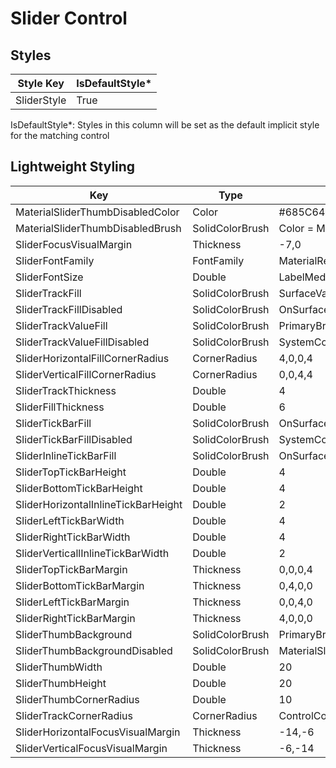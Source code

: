 # Slider Control
## Styles

Style Key|IsDefaultStyle*
-|-
SliderStyle|True

IsDefaultStyle*: Styles in this column will be set as the default implicit style for the matching control

## Lightweight Styling

Key|Type|Value
-|-|-
MaterialSliderThumbDisabledColor|Color|#685C64
MaterialSliderThumbDisabledBrush|SolidColorBrush|Color = MaterialSliderThumbDisabledColor
SliderFocusVisualMargin|Thickness|-7,0
SliderFontFamily|FontFamily|MaterialRegularFontFamily
SliderFontSize|Double|LabelMediumFontSize
SliderTrackFill|SolidColorBrush|SurfaceVariantBrush
SliderTrackFillDisabled|SolidColorBrush|OnSurfaceSelectedBrush
SliderTrackValueFill|SolidColorBrush|PrimaryBrush
SliderTrackValueFillDisabled|SolidColorBrush|SystemControlDisabledChromeDisabledHighBrush
SliderHorizontalFillCornerRadius|CornerRadius|4,0,0,4
SliderVerticalFillCornerRadius|CornerRadius|0,0,4,4
SliderTrackThickness|Double|4
SliderFillThickness|Double|6
SliderTickBarFill|SolidColorBrush|OnSurfaceVariantBrush
SliderTickBarFillDisabled|SolidColorBrush|SystemControlDisabledChromeDisabledHighBrush
SliderInlineTickBarFill|SolidColorBrush|OnSurfaceVariantBrush
SliderTopTickBarHeight|Double|4
SliderBottomTickBarHeight|Double|4
SliderHorizontalInlineTickBarHeight|Double|2
SliderLeftTickBarWidth|Double|4
SliderRightTickBarWidth|Double|4
SliderVerticallInlineTickBarWidth|Double|2
SliderTopTickBarMargin|Thickness|0,0,0,4
SliderBottomTickBarMargin|Thickness|0,4,0,0
SliderLeftTickBarMargin|Thickness|0,0,4,0
SliderRightTickBarMargin|Thickness|4,0,0,0
SliderThumbBackground|SolidColorBrush|PrimaryBrush
SliderThumbBackgroundDisabled|SolidColorBrush|MaterialSliderThumbDisabledBrush
SliderThumbWidth|Double|20
SliderThumbHeight|Double|20
SliderThumbCornerRadius|Double|10
SliderTrackCornerRadius|CornerRadius|ControlCornerRadius
SliderHorizontalFocusVisualMargin|Thickness|-14,-6
SliderVerticalFocusVisualMargin|Thickness|-6,-14